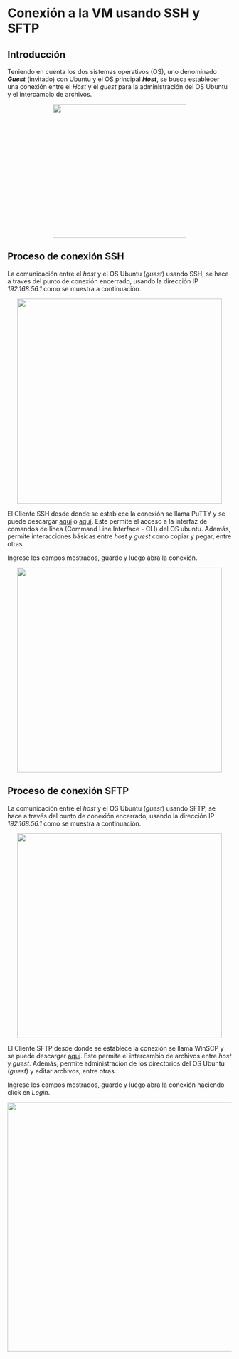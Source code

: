 # Conexión a la VM usando SSH y SFTP

## Introducción

Teniendo en cuenta los dos sistemas operativos (OS), uno denominado **_Guest_** (invitado) con Ubuntu y el OS principal **_Host_**, se busca establecer una conexión entre el _Host_ y el _guest_ para la administración del OS Ubuntu y el intercambio de archivos.

<p align="center">
  <img width="300" src="../images/host-guest.png">
</p>

## Proceso de conexión SSH

La comunicación entre el _host_ y el OS Ubuntu (_guest_) usando SSH, se hace a través del punto de conexión encerrado, usando la dirección IP _192.168.56.1_ como se muestra a continuación.

<p align="center">
  <img width="460" src="../images/conn_sshClient_guest.png">
</p>

El Cliente SSH desde donde se establece la conexión se llama PuTTY y se puede descargar [aquí][l1] o [aquí][l2]. Este permite el acceso a la interfaz de comandos de línea (Command Line Interface - CLI) del OS ubuntu. Además, permite interacciones básicas entre _host_ y _guest_ como copiar y pegar, entre otras.

[l1]:https://the.earth.li/~sgtatham/putty/latest/w64/putty.exe
[l2]:https://www.chiark.greenend.org.uk/~sgtatham/putty/latest.html

Ingrese los campos mostrados, guarde y luego abra la conexión.

<p align="center">
  <img width="460" src="../images/putty-config2.png">
</p>

## Proceso de conexión SFTP

La comunicación entre el _host_ y el OS Ubuntu (_guest_) usando SFTP, se hace a través del punto de conexión encerrado, usando la dirección IP _192.168.56.1_ como se muestra a continuación.

<p align="center">
  <img width="460" src="../images/conn_sftpClient_guest.png">
</p>

El Cliente SFTP desde donde se establece la conexión se llama WinSCP y se puede descargar [aquí][l3]. Este permite el intercambio de archivos entre _host_ y _guest_. Además, permite administración de los directorios del OS Ubuntu (_guest_) y editar archivos, entre otras.

[l3]:https://winscp.net/eng/download.php

Ingrese los campos mostrados, guarde y luego abra la conexión haciendo click en _Login_.

<p align="center">
  <img width="560" src="../images/winscp-config3.png">
</p>